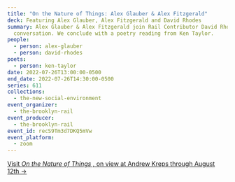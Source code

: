 ```yaml
---
title: "On the Nature of Things: Alex Glauber & Alex Fitzgerald"
deck: Featuring Alex Glauber, Alex Fitzgerald and David Rhodes
summary: Alex Glauber & Alex Fitzgerald join Rail Contributor David Rhodes for a
  conversation. We conclude with a poetry reading from Ken Taylor.
people:
  - person: alex-glauber
  - person: david-rhodes
poets:
  - person: ken-taylor
date: 2022-07-26T13:00:00-0500
end_date: 2022-07-26T14:30:00-0500
series: 611
collections:
  - the-new-social-environment
event_organizer:
  - the-brooklyn-rail
event_producer:
  - the-brooklyn-rail
event_id: recS9Tm3d7DKQ5mVw
event_platform:
  - zoom
---
```

[Visit *On the Nature of Things ,* on view at Andrew Kreps through August 12th →](http://www.andrewkreps.com/exhibitions/on-the-nature-of-things)
